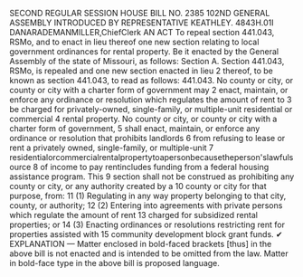 SECOND REGULAR SESSION
HOUSE BILL NO. 2385
102ND GENERAL ASSEMBLY
INTRODUCED BY REPRESENTATIVE KEATHLEY.
4843H.01I DANARADEMANMILLER,ChiefClerk
AN ACT
To repeal section 441.043, RSMo, and to enact in lieu thereof one new section relating to
local government ordinances for rental property.
Be it enacted by the General Assembly of the state of Missouri, as follows:
Section A. Section 441.043, RSMo, is repealed and one new section enacted in lieu
2 thereof, to be known as section 441.043, to read as follows:
441.043. No county or city, or county or city with a charter form of government may
2 enact, maintain, or enforce any ordinance or resolution which regulates the amount of rent to
3 be charged for privately-owned, single-family, or multiple-unit residential or commercial
4 rental property. No county or city, or county or city with a charter form of government,
5 shall enact, maintain, or enforce any ordinance or resolution that prohibits landlords
6 from refusing to lease or rent a privately owned, single-family, or multiple-unit
7 residentialorcommercialrentalpropertytoapersonbecausetheperson'slawfulsource
8 of income to pay rentincludes funding from a federal housing assistance program. This
9 section shall not be construed as prohibiting any county or city, or any authority created by a
10 county or city for that purpose, from:
11 (1) Regulating in any way property belonging to that city, county, or authority;
12 (2) Entering into agreements with private persons which regulate the amount of rent
13 charged for subsidized rental properties; or
14 (3) Enacting ordinances or resolutions restricting rent for properties assisted with
15 community development block grant funds.
✔
EXPLANATION — Matter enclosed in bold-faced brackets [thus] in the above bill is not enacted and is
intended to be omitted from the law. Matter in bold-face type in the above bill is proposed language.